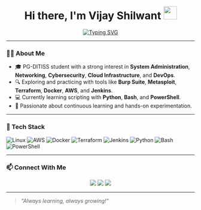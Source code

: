<h1 align="center">Hi there, I'm Vijay Shilwant <img src="https://media.giphy.com/media/hvRJCLFzcasrR4ia7z/giphy.gif" width="35"></h1>

<p align="center">
  <a href="https://github.com/007vijay">
    <img src="https://readme-typing-svg.herokuapp.com?font=Fira+Code&size=22&duration=3000&pause=1000&center=true&width=500&lines=Cybersecurity+%7C+DevOps+%7C+Cloud+%7C+Automation;Always+learning+something+new+in+Tech!" alt="Typing SVG" />
  </a>
</p>

---

### 👨‍💻 About Me

- 🎓 PG-DITISS student with a strong interest in **System Administration**, **Networking**, **Cybersecurity**, **Cloud Infrastructure**, and **DevOps**.
- 🔍 Exploring and practicing with tools like **Burp Suite**, **Metasploit**, **Terraform**, **Docker**, **AWS**, and **Jenkins**.
- 💻 Currently learning scripting with **Python**, **Bash**, and **PowerShell**.
- 🌱 Passionate about continuous learning and hands-on experimentation.

---

### 🧰 Tech Stack

![Linux](https://img.shields.io/badge/Linux-FCC624?style=flat-square&logo=linux&logoColor=black)
![AWS](https://img.shields.io/badge/AWS-232F3E?style=flat-square&logo=amazon-aws)
![Docker](https://img.shields.io/badge/Docker-2496ED?style=flat-square&logo=docker&logoColor=white)
![Terraform](https://img.shields.io/badge/Terraform-7B42BC?style=flat-square&logo=terraform)
![Jenkins](https://img.shields.io/badge/Jenkins-D24939?style=flat-square&logo=jenkins&logoColor=white)
![Python](https://img.shields.io/badge/Python-3776AB?style=flat-square&logo=python&logoColor=white)
![Bash](https://img.shields.io/badge/Bash-4EAA25?style=flat-square&logo=gnubash&logoColor=white)
![PowerShell](https://img.shields.io/badge/PowerShell-5391FE?style=flat-square&logo=powershell&logoColor=white)

---

### 📫 Connect With Me

<p align="center">
  <a href="https://www.linkedin.com/in/vijay-shilwant-518334152"><img src="https://img.shields.io/badge/LinkedIn-0077B5?style=for-the-badge&logo=linkedin&logoColor=white"/></a>
  <a href="mailto:Shilwantvijay123@gmail.com"><img src="https://img.shields.io/badge/Email-D14836?style=for-the-badge&logo=gmail&logoColor=white"/></a>
   <a href="https://007vijay.github.io/portfolio/index.html">
  <img src="https://img.shields.io/badge/Portfolio-000000?style=for-the-badge&logo=google-chrome&logoColor=white"/>
</a>

</p>

---

> *"Always learning, always growing!"*
